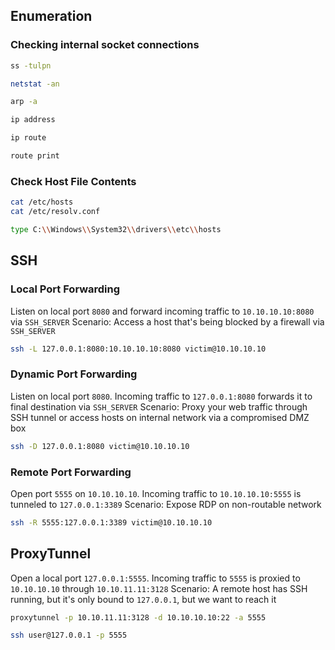 ## Enumeration

### Checking internal socket connections
```bash
ss -tulpn
```
```bash
netstat -an
```
```bash
arp -a
```
```bash
ip address
```
```bash
ip route
```
```bash
route print
```
### Check Host File Contents
```bash
cat /etc/hosts
cat /etc/resolv.conf
```
```bash
type C:\\Windows\\System32\\drivers\\etc\\hosts
```
## SSH
### Local Port Forwarding
Listen on local port `8080` and forward incoming traffic to `10.10.10.10:8080` via `SSH_SERVER`
Scenario: Access a host that's being blocked by a firewall via `SSH_SERVER`
```bash
ssh -L 127.0.0.1:8080:10.10.10.10:8080 victim@10.10.10.10
```
### Dynamic Port Forwarding
Listen on local port `8080`. Incoming traffic to `127.0.0.1:8080` forwards it to final destination via `SSH_SERVER`
Scenario: Proxy your web traffic through SSH tunnel or access hosts on internal network via a compromised DMZ box
```bash
ssh -D 127.0.0.1:8080 victim@10.10.10.10
```
### Remote Port Forwarding
Open port `5555` on `10.10.10.10`. Incoming traffic to `10.10.10.10:5555` is tunneled to `127.0.0.1:3389`
Scenario: Expose RDP on non-routable network
```bash
ssh -R 5555:127.0.0.1:3389 victim@10.10.10.10
```
## ProxyTunnel
Open a local port `127.0.0.1:5555`. Incoming traffic to `5555` is proxied to `10.10.10.10` through `10.10.11.11:3128`
Scenario: A remote host has SSH running, but it's only bound to `127.0.0.1`, but we want to reach it
```bash
proxytunnel -p 10.10.11.11:3128 -d 10.10.10.10:22 -a 5555
```
```bash
ssh user@127.0.0.1 -p 5555
```